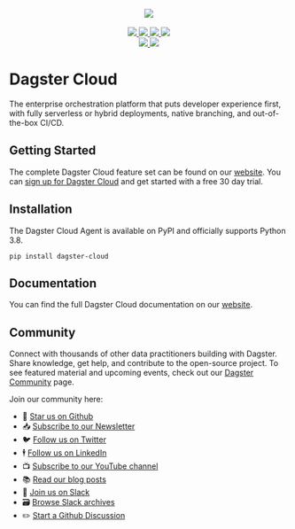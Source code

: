 <p align="center">
  <a target="_blank" href="https://dagster.io/cloud" style="background:none">
    <img src="https://github.com/dagster-io/dagster-cloud/raw/main/assets/dagster-cloud-logo.png" width="auto"/>
  </a>
  <br /><br />
  <a target="_blank" href="https://twitter.com/dagster" style="background:none">
    <img src="https://img.shields.io/twitter/follow/dagster?labelColor=4F43DD&color=163B36&logo=twitter&style=flat">
  </a>
  <a target="_blank" href="https://dagster.io/slack" style="background:none">
    <img src="https://img.shields.io/badge/slack-dagster-blue.svg?labelColor=4F43DD&color=163B36&logo=slack" />
  </a>
  <a target="_blank" href="https://linkedin.com/showcase/dagster" style="background:none">
    <img src="https://img.shields.io/badge/linkedin-dagster-blue.svg?labelColor=4F43DD&color=163B36&logo=linkedin" />
  </a>
  <a target="_blank" href="https://github.com/dagster-io/dagster" style="background:none">
    <img src="https://img.shields.io/github/stars/dagster-io/dagster?labelColor=4F43DD&color=163B36&logo=github">
  </a>
  <br />
  <a target="_blank" href="https://pypi.org/project/dagster-cloud/" style="background:none">
    <img src="https://img.shields.io/pypi/v/dagster-cloud?labelColor=4F43DD&color=163B36">
  </a>
  <a target="_blank" href="https://pypi.org/project/dagster-cloud/" style="background:none">
    <img src="https://img.shields.io/pypi/pyversions/dagster-cloud?labelColor=4F43DD&color=163B36">
  </a>
</p>

# Dagster Cloud

The enterprise orchestration platform that puts developer experience first, with fully serverless or hybrid deployments, native branching, and out-of-the-box CI/CD.

## Getting Started

The complete Dagster Cloud feature set can be found on our [website](https://dagster.io/cloud). You
can [sign up for Dagster Cloud](https://dagster.cloud/signup) and get started with a free 30 day
trial.

## Installation

The Dagster Cloud Agent is available on PyPI and officially supports Python 3.8.

```
pip install dagster-cloud
```

## Documentation

You can find the full Dagster Cloud documentation on our
[website](https://docs.dagster.io/dagster-cloud).

## Community

Connect with thousands of other data practitioners building with Dagster. Share knowledge, get help,
and contribute to the open-source project. To see featured material and upcoming events, check out
our [Dagster Community](https://dagster.io/community) page.

Join our community here:

- 🌟 [Star us on Github](https://github.com/dagster-io/dagster)
- 📥 [Subscribe to our Newsletter](https://dagster.io/newsletter-signup)
- 🐦 [Follow us on Twitter](https://twitter.com/dagster)
- 🕴️ [Follow us on LinkedIn](https://linkedin.com/showcase/dagster)
- 📺 [Subscribe to our YouTube channel](https://www.youtube.com/channel/UCfLnv9X8jyHTe6gJ4hVBo9Q)
- 📚 [Read our blog posts](https://dagster.io/blog)
- 👋 [Join us on Slack](https://dagster.io/slack)
- 🗃 [Browse Slack archives](https://discuss.dagster.io)
- ✏️ [Start a Github Discussion](https://github.com/dagster-io/dagster/discussions)
